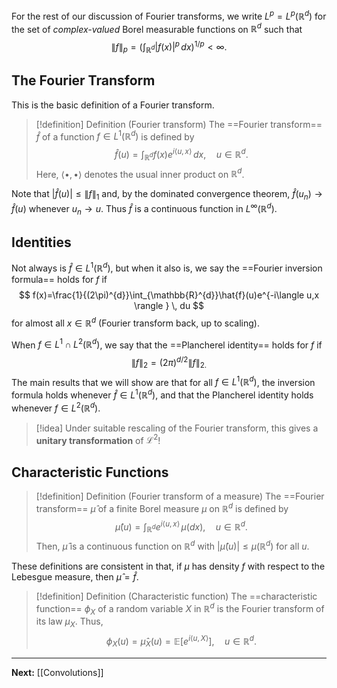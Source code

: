For the rest of our discussion of Fourier transforms, we write $L^{p}=L^{p}(\mathbb{R}^{d})$ for the set of *complex-valued* Borel measurable functions on $\mathbb{R}^{d}$ such that
$$
\| f \|_{p}=\left( \int_{\mathbb{R}^{d}}|f(x)|^{p} \, dx  \right)^{1/p}<\infty. 
$$
## The Fourier Transform

This is the basic definition of a Fourier transform. 

> [!definition] Definition (Fourier transform)
> The ==Fourier transform== $\hat{f}$ of a function $f\in L^{1}(\mathbb{R}^{d})$ is defined by
> $$
> \hat{f}(u)=\int_{\mathbb{R}^{d}}f(x)e^{i\langle u,x \rangle } \, dx,\quad u\in \mathbb{R}^{d}.
> $$
> Here, $\langle \bullet,\bullet \rangle$ denotes the usual inner product on $\mathbb{R}^{d}$.

Note that $|\hat{f}(u)|\leq \| f \|_{1}$ and, by the dominated convergence theorem, $\hat{f}(u_{n})\to \hat{f}(u)$ whenever $u_{n}\to u$. Thus $\hat{f}$ is a continuous function in $L^{\infty}(\mathbb{R}^{d})$.

## Identities

Not always is $\hat{f}\in L^{1}(\mathbb{R}^{d})$, but when it also is, we say the ==Fourier inversion formula== holds for $f$ if
$$
f(x)=\frac{1}{(2\pi)^{d}}\int_{\mathbb{R}^{d}}\hat{f}(u)e^{-i\langle u,x \rangle } \, du 
$$
for almost all $x \in \mathbb{R}^{d}$ (Fourier transform back, up to scaling).

When $f\in L^{1}\cap L^{2}(\mathbb{R}^{d})$, we say that the ==Plancherel identity== holds for $f$ if
$$
\| f \|_{2} = (2\pi)^{d/2}\| f \|_{2.}
$$
The main results that we will show are that for all $f\in L^{1}(\mathbb{R}^{d})$, the inversion formula holds whenever $\hat{f}\in L^{1}(\mathbb{R}^{d})$, and that the Plancherel identity holds whenever $f\in L^{2}(\mathbb{R}^{d})$. 

> [!idea]
> Under suitable rescaling of the Fourier transform, this gives a **unitary transformation** of $\mathcal{L}^{2}$! 

## Characteristic Functions

> [!definition] Definition (Fourier transform of a measure)
> The ==Fourier transform== $\hat{\mu}$ of a finite Borel measure $\mu$ on $\mathbb{R}^{d}$ is defined by
> $$
> \hat{\mu}(u)=\int_{\mathbb{R}^{d}}e^{i\langle u,x \rangle } \, \mu(dx),\quad u\in \mathbb{R}^{d}. 
> $$
> Then, $\hat{\mu}$ is a continuous function on $\mathbb{R}^{d}$ with $|\hat{\mu}(u)|\leq \mu(\mathbb{R}^{d})$ for all $u$. 

These definitions are consistent in that, if $\mu$ has density $f$ with respect to the Lebesgue measure, then $\hat{\mu}=\hat{f}$.

> [!definition] Definition (Characteristic function)
> The ==characteristic function== $\phi_{X}$ of a random variable $X$ in $\mathbb{R}^{d}$ is the Fourier transform of its law $\mu_{X}$. Thus,
> $$
> \phi_{X}(u)=\hat{\mu}_{X}(u)=\mathbb{E}[e^{i\langle u,X \rangle }],\quad u\in \mathbb{R}^{d}.
> $$

---

**Next:** [[Convolutions]]
